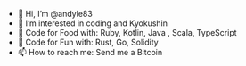 - 👋 Hi, I’m @andyle83
- 👀 I’m interested in coding and Kyokushin
- 🌱 Code for Food with: Ruby, Kotlin, Java , Scala, TypeScript
- 💞️ Code for Fun with: Rust, Go, Solidity
- 📫 How to reach me: Send me a Bitcoin

<!---
andyle83/andyle83 is a ✨ special ✨ repository because its `README.md` (this file) appears on your GitHub profile.
You can click the Preview link to take a look at your changes.
--->
